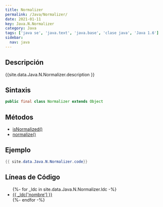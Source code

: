 ```yaml
---
title: Normalizer
permalink: /Java/Normalizer/
date: 2021-01-11
key: Java.N.Normalizer
category: Java
tags: ['java se', 'java.text', 'java.base', 'clase java', 'Java 1.6']
sidebar: 
  nav: java
---
```


## Descripción
{{site.data.Java.N.Normalizer.description }}

## Sintaxis
~~~java
public final class Normalizer extends Object
~~~

## Métodos
* [isNormalized()](/Java/Normalizer/isNormalized)
* [normalize()](/Java/Normalizer/normalize)

## Ejemplo
~~~java
{{ site.data.Java.N.Normalizer.code}}
~~~

## Líneas de Código
<ul>
{%- for _ldc in site.data.Java.N.Normalizer.ldc -%}
   <li>
       <a href="{{_ldc['url'] }}">{{ _ldc['nombre'] }}</a>
   </li>
{%- endfor -%}
</ul>
